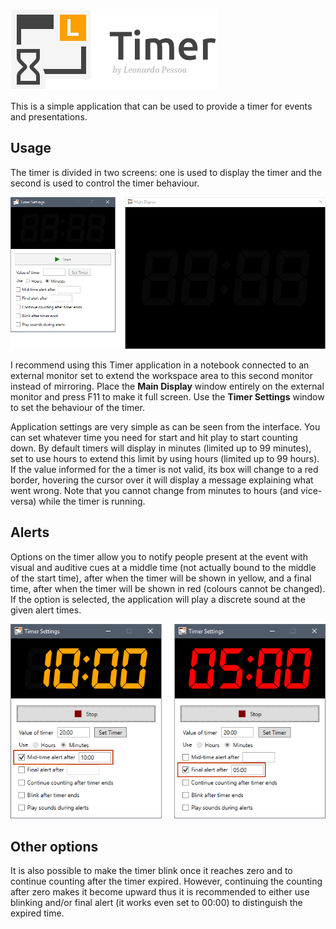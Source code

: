 ![Timer icon](Resources/Header.png)

This is a simple application that can be used to provide a timer for events and presentations.

## Usage

The timer is divided in two screens: one is used to display the timer and the second is used to control the timer behaviour.

![Timer main screen](Resources/main-screenshot.png)

I recommend using this Timer application in a notebook connected to an external monitor set to extend the workspace area to this second monitor instead of mirroring. Place the **Main Display** window entirely on the external monitor and press F11 to make it full screen. Use the **Timer Settings** window to set the behaviour of the timer.

Application settings are very simple as can be seen from the interface. You can set whatever time you need for start and hit play to start counting down. By default timers will display in minutes (limited up to 99 minutes), set to use hours to extend this limit by using hours (limited up to 99 hours). If the value informed for the a timer is not valid, its box will change to a red border, hovering the cursor over it will display a message explaining what went wrong. Note that you cannot change from minutes to hours (and vice-versa) while the timer is running.

## Alerts

Options on the timer allow you to notify people present at the event with visual and auditive cues at a middle time (not actually bound to the middle of the start time), after when the timer will be shown in yellow, and a final time, after when the timer will be shown in red (colours cannot be changed). If the option is selected, the application will play a discrete sound at the given alert times.

![Timer alert options](Resources/alerts-screenshot.png)

## Other options

It is also possible to make the timer blink once it reaches zero and to continue counting after the timer expired. However, continuing the counting after zero makes it become upward thus it is recommended to either use blinking and/or final alert (it works even set to 00:00) to distinguish the expired time.
